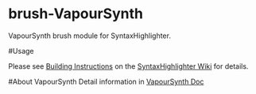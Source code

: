 # brush-VapourSynth
VapourSynth brush module for SyntaxHighlighter.

#Usage

Please see [Building Instructions](https://github.com/syntaxhighlighter/syntaxhighlighter/wiki/Building) on the [SyntaxHighlighter Wiki](https://github.com/syntaxhighlighter/syntaxhighlighter/wiki) for details.

#About VapourSynth
Detail information in [VapourSynth Doc](http://www.vapoursynth.com/doc/)
